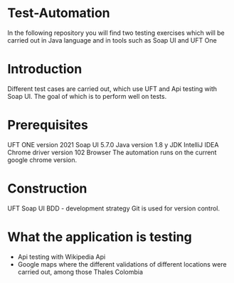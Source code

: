 
# Test-Automation
In the following repository you will find two testing exercises which will be carried out in Java language and in tools such as Soap UI and UFT One

# Introduction
Different test cases are carried out, which use UFT and Api testing with Soap UI. The goal of which is to perform well on tests.

# Prerequisites
UFT ONE version 2021
Soap UI 5.7.0
Java version 1.8 y JDK
IntelliJ IDEA
Chrome driver version 102
Browser
The automation runs on the current google chrome version.

# Construction
UFT
Soap UI
BDD - development strategy
Git is used for version control.

# What the application is testing
- Api testing with Wikipedia Api
- Google maps where the different validations of different locations were carried out, among those Thales Colombia
